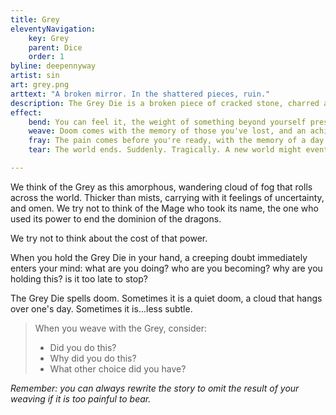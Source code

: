 ```yaml
---
title: Grey
eleventyNavigation:
    key: Grey
    parent: Dice
    order: 1
byline: deepennyway
artist: sin
art: grey.png
arttext: "A broken mirror. In the shattered pieces, ruin." 
description: The Grey Die is a broken piece of cracked stone, charred and pitted and cold. It calls to mind memories of a place that was destroyed, and of those who were lost in the rubble.
effect:
    bend: You can feel it, the weight of something beyond yourself pressing in, affecting the world around you, tilting things ever so slightly in your favor, falling out of balance. Maybe nothing happened. Maybe it just hasn't happened *yet*. 
    weave: Doom comes with the memory of those you've lost, and an aching need to protect those who are still here. Those around you can feel it, the gloom in your eyes that drives you to action. 
    fray: The pain comes before you're ready, with the memory of a day of profound sorrow. In the wake of your remembered grief, the task before you...arranges itself to completion. You are left to deal with the consequences, without any memory of how they occurred. Did you do this? Or was it done on your behalf? 
    tear: The world ends. Suddenly. Tragically. A new world might eventually rise in its place, but everything you cared about is gone. 

---
```



We think of the Grey as this amorphous, wandering cloud of fog that rolls across the world. Thicker than mists, carrying with it feelings of uncertainty, and omen. We try not to think of the Mage who took its name, the one who used its power to end the dominion of the dragons.

We try not to think about the cost of that power.

When you hold the Grey Die in your hand, a creeping doubt immediately enters your mind: what are you doing? who are you becoming? why are you holding this? is it too late to stop?

The Grey Die spells doom. Sometimes it is a quiet doom, a cloud that hangs over one's day. Sometimes it is...less subtle.

> When you weave with the Grey, consider:
> - Did you do this?
> - Why did you do this?
> - What other choice did you have?


*Remember: you can always rewrite the story to omit the result of your weaving if it is too painful to bear.*